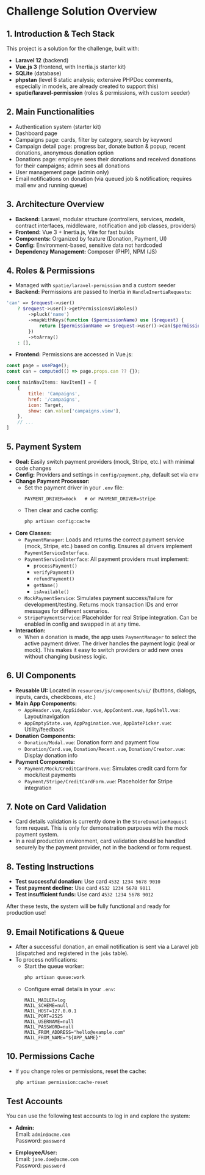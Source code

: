 # Challenge Solution Overview

## 1. Introduction & Tech Stack

This project is a solution for the challenge, built with:

- **Laravel 12** (backend)
- **Vue.js 3** (frontend, with Inertia.js starter kit)
- **SQLite** (database)
- **phpstan** (level 8 static analysis; extensive PHPDoc comments, especially in models, are already created to support this)
- **spatie/laravel-permission** (roles & permissions, with custom seeder)

## 2. Main Functionalities

- Authentication system (starter kit)
- Dashboard page
- Campaigns page: cards, filter by category, search by keyword
- Campaign detail page: progress bar, donate button & popup, recent donations, anonymous donation option
- Donations page: employee sees their donations and received donations for their campaigns; admin sees all donations
- User management page (admin only)
- Email notifications on donation (via queued job & notification; requires mail env and running queue)

## 3. Architecture Overview

- **Backend:** Laravel, modular structure (controllers, services, models, contract interfaces, middleware, notification and job classes, providers)
- **Frontend:** Vue 3 + Inertia.js, Vite for fast builds
- **Components:** Organized by feature (Donation, Payment, UI)
- **Config:** Environment-based, sensitive data not hardcoded
- **Dependency Management:** Composer (PHP), NPM (JS)

## 4. Roles & Permissions

- Managed with `spatie/laravel-permission` and a custom seeder
- **Backend:** Permissions are passed to Inertia in `HandleInertiaRequests`:

```php
'can' => $request->user()
    ? $request->user()->getPermissionsViaRoles()
        ->pluck('name')
        ->mapWithKeys(function ($permissionName) use ($request) {
            return [$permissionName => $request->user()->can($permissionName)];
        })
        ->toArray()
    : [],
```

- **Frontend:** Permissions are accessed in Vue.js:

```js
const page = usePage();
const can = computed(() => page.props.can ?? {});

const mainNavItems: NavItem[] = [
    {
        title: 'Campaigns',
        href: '/campaigns',
        icon: Target,
        show: can.value['campaigns.view'],
    },
    // ...
]
```

## 5. Payment System

- **Goal:** Easily switch payment providers (mock, Stripe, etc.) with minimal code changes
- **Config:** Providers and settings in `config/payment.php`, default set via env
- **Change Payment Processor:**
    - Set the payment driver in your `.env` file:
        ```env
        PAYMENT_DRIVER=mock   # or PAYMENT_DRIVER=stripe
        ```
    - Then clear and cache config:
        ```sh
        php artisan config:cache
        ```
- **Core Classes:**
    - `PaymentManager`: Loads and returns the correct payment service (mock, Stripe, etc.) based on config. Ensures all drivers implement `PaymentServiceInterface`.
    - `PaymentServiceInterface`: All payment providers must implement:
        - `processPayment()`
        - `verifyPayment()`
        - `refundPayment()`
        - `getName()`
        - `isAvailable()`
    - `MockPaymentService`: Simulates payment success/failure for development/testing. Returns mock transaction IDs and error messages for different scenarios.
    - `StripePaymentService`: Placeholder for real Stripe integration. Can be enabled in config and swapped in at any time.
- **Interaction:**
    - When a donation is made, the app uses `PaymentManager` to select the active payment driver. The driver handles the payment logic (real or mock). This makes it easy to switch providers or add new ones without changing business logic.

## 6. UI Components

- **Reusable UI:** Located in `resources/js/components/ui/` (buttons, dialogs, inputs, cards, checkboxes, etc.)
- **Main App Components:**
    - `AppHeader.vue`, `AppSidebar.vue`, `AppContent.vue`, `AppShell.vue`: Layout/navigation
    - `AppEmptyState.vue`, `AppPagination.vue`, `AppDatePicker.vue`: Utility/feedback
- **Donation Components:**
    - `Donation/Modal.vue`: Donation form and payment flow
    - `Donation/Card.vue`, `Donation/Recent.vue`, `Donation/Creator.vue`: Display donation info
- **Payment Components:**
    - `Payment/Mock/CreditCardForm.vue`: Simulates credit card form for mock/test payments
    - `Payment/Stripe/CreditCardForm.vue`: Placeholder for Stripe integration

## 7. Note on Card Validation

- Card details validation is currently done in the `StoreDonationRequest` form request. This is only for demonstration purposes with the mock payment system.
- In a real production environment, card validation should be handled securely by the payment provider, not in the backend or form request.

## 8. Testing Instructions

- **Test successful donation:** Use card `4532 1234 5678 9010`
- **Test payment decline:** Use card `4532 1234 5678 9011`
- **Test insufficient funds:** Use card `4532 1234 5678 9012`

After these tests, the system will be fully functional and ready for production use!

## 9. Email Notifications & Queue

- After a successful donation, an email notification is sent via a Laravel job (dispatched and registered in the `jobs` table).
- To process notifications:
    - Start the queue worker:
        ```sh
        php artisan queue:work
        ```
    - Configure email details in your `.env`:
        ```env
        MAIL_MAILER=log
        MAIL_SCHEME=null
        MAIL_HOST=127.0.0.1
        MAIL_PORT=2525
        MAIL_USERNAME=null
        MAIL_PASSWORD=null
        MAIL_FROM_ADDRESS="hello@example.com"
        MAIL_FROM_NAME="${APP_NAME}"
        ```

## 10. Permissions Cache

- If you change roles or permissions, reset the cache:
    ```sh
    php artisan permission:cache-reset
    ```

## Test Accounts

You can use the following test accounts to log in and explore the system:

- **Admin:**  
  Email: `admin@acme.com`  
  Password: `password`

- **Employee/User:**  
  Email: `jane.doe@acme.com`  
  Password: `password`
